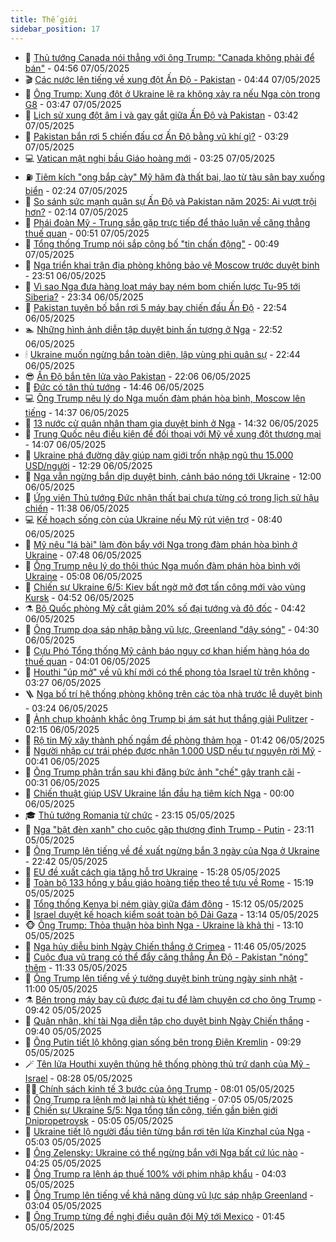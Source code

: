 ```yaml
---
title: Thế giới
sidebar_position: 17
---
```


<!-- dantri-the-gioi:START -->
- 🌋 [Thủ tướng Canada nói thẳng với ông Trump: &quot;Canada không phải để bán&quot;](https://dantri.com.vn/the-gioi/thu-tuong-canada-noi-thang-voi-ong-trump-canada-khong-phai-de-ban-20250507115345399.htm) - 04:56 07/05/2025
- 🎬 [Các nước lên tiếng về xung đột Ấn Độ - Pakistan](https://dantri.com.vn/the-gioi/cac-nuoc-len-tieng-ve-xung-dot-an-do-pakistan-20250507113739138.htm) - 04:44 07/05/2025
- 🧰 [Ông Trump: Xung đột ở Ukraine lẽ ra không xảy ra nếu Nga còn trong G8](https://dantri.com.vn/the-gioi/ong-trump-xung-dot-o-ukraine-le-ra-khong-xay-ra-neu-nga-con-trong-g8-20250507104102372.htm) - 03:47 07/05/2025
- 🌋 [Lịch sử xung đột âm ỉ và gay gắt giữa Ấn Độ và Pakistan](https://dantri.com.vn/the-gioi/lich-su-xung-dot-am-i-va-gay-gat-giua-an-do-va-pakistan-20250507095835652.htm) - 03:42 07/05/2025
- 🗽 [Pakistan bắn rơi 5 chiến đấu cơ Ấn Độ bằng vũ khí gì?](https://dantri.com.vn/the-gioi/pakistan-ban-roi-5-chien-dau-co-an-do-bang-vu-khi-gi-20250507101439062.htm) - 03:29 07/05/2025
- 💻 [Vatican mật nghị bầu Giáo hoàng mới](https://dantri.com.vn/the-gioi/vatican-mat-nghi-bau-giao-hoang-moi-20250507095806020.htm) - 03:25 07/05/2025
- ⛽️ [Tiêm kích &quot;ong bắp cày&quot; Mỹ hãm đà thất bại, lao từ tàu sân bay xuống biển](https://dantri.com.vn/the-gioi/tiem-kich-ong-bap-cay-my-ham-da-that-bai-lao-tu-tau-san-bay-xuong-bien-20250507092216989.htm) - 02:24 07/05/2025
- 🤩 [So sánh sức mạnh quân sự Ấn Độ và Pakistan năm 2025: Ai vượt trội hơn?](https://dantri.com.vn/the-gioi/so-sanh-suc-manh-quan-su-an-do-va-pakistan-nam-2025-ai-vuot-troi-hon-20250506144718840.htm) - 02:14 07/05/2025
- 🧐 [Phái đoàn Mỹ - Trung sắp gặp trực tiếp để thảo luận về căng thẳng thuế quan](https://dantri.com.vn/the-gioi/phai-doan-my-trung-sap-gap-truc-tiep-de-thao-luan-ve-cang-thang-thue-quan-20250507074846535.htm) - 00:51 07/05/2025
- 🎊 [Tổng thống Trump nói sắp công bố &quot;tin chấn động&quot;](https://dantri.com.vn/the-gioi/tong-thong-trump-noi-sap-cong-bo-tin-chan-dong-20250507071618167.htm) - 00:49 07/05/2025
- 📝 [Nga triển khai trận địa phòng không bảo vệ Moscow trước duyệt binh](https://dantri.com.vn/the-gioi/nga-trien-khai-tran-dia-phong-khong-bao-ve-moscow-truoc-duyet-binh-20250507063916878.htm) - 23:51 06/05/2025
- 🤡 [Vì sao Nga đưa hàng loạt máy bay ném bom chiến lược Tu-95 tới Siberia?](https://dantri.com.vn/the-gioi/vi-sao-nga-dua-hang-loat-may-bay-nem-bom-chien-luoc-tu-95-toi-siberia-20250506193857813.htm) - 23:34 06/05/2025
- 🥷 [Pakistan tuyên bố bắn rơi 5 máy bay chiến đấu Ấn Độ](https://dantri.com.vn/the-gioi/pakistan-tuyen-bo-ban-roi-5-may-bay-chien-dau-an-do-20250507054544367.htm) - 22:54 06/05/2025
- 🏊 [Những hình ảnh diễn tập duyệt binh ấn tượng ở Nga](https://dantri.com.vn/the-gioi/nhung-hinh-anh-dien-tap-duyet-binh-an-tuong-o-nga-20250507052444076.htm) - 22:52 06/05/2025
- 🕯 [Ukraine muốn ngừng bắn toàn diện, lập vùng phi quân sự](https://dantri.com.vn/the-gioi/ukraine-muon-ngung-ban-toan-dien-lap-vung-phi-quan-su-20250507052925903.htm) - 22:44 06/05/2025
- 😎 [Ấn Độ bắn tên lửa vào Pakistan](https://dantri.com.vn/the-gioi/an-do-ban-ten-lua-vao-pakistan-20250507045138304.htm) - 22:06 06/05/2025
- 🌈 [Đức có tân thủ tướng](https://dantri.com.vn/the-gioi/duc-co-tan-thu-tuong-20250506214301488.htm) - 14:46 06/05/2025
- 💻 [Ông Trump nêu lý do Nga muốn đàm phán hòa bình, Moscow lên tiếng](https://dantri.com.vn/the-gioi/ong-trump-neu-ly-do-nga-muon-dam-phan-hoa-binh-moscow-len-tieng-20250506212841345.htm) - 14:37 06/05/2025
- 🤖 [13 nước cử quân nhân tham gia duyệt binh ở Nga](https://dantri.com.vn/the-gioi/13-nuoc-cu-quan-nhan-tham-gia-duyet-binh-o-nga-20250506211804712.htm) - 14:32 06/05/2025
- 🦏 [Trung Quốc nêu điều kiện để đối thoại với Mỹ về xung đột thương mại](https://dantri.com.vn/the-gioi/trung-quoc-neu-dieu-kien-de-doi-thoai-voi-my-ve-xung-dot-thuong-mai-20250506195049017.htm) - 14:07 06/05/2025
- 🌁 [Ukraine phá đường dây giúp nam giới trốn nhập ngũ thu 15.000 USD/người](https://dantri.com.vn/the-gioi/ukraine-pha-duong-day-giup-nam-gioi-tron-nhap-ngu-thu-15000-usdnguoi-20250506173901583.htm) - 12:29 06/05/2025
- 🐘 [Nga vẫn ngừng bắn dịp duyệt binh, cảnh báo nóng tới Ukraine](https://dantri.com.vn/the-gioi/nga-van-ngung-ban-dip-duyet-binh-canh-bao-nong-toi-ukraine-20250506185644163.htm) - 12:00 06/05/2025
- 🥷 [Ứng viên Thủ tướng Đức nhận thất bại chưa từng có trong lịch sử hậu chiến](https://dantri.com.vn/the-gioi/ung-vien-thu-tuong-duc-nhan-that-bai-chua-tung-co-trong-lich-su-hau-chien-20250506182756202.htm) - 11:38 06/05/2025
- 💻 [Kế hoạch sống còn của Ukraine nếu Mỹ rút viện trợ](https://dantri.com.vn/the-gioi/ke-hoach-song-con-cua-ukraine-neu-my-rut-vien-tro-20250506152415807.htm) - 08:40 06/05/2025
- 🎡 [Mỹ nêu &quot;lá bài&quot; làm đòn bẩy với Nga trong đàm phán hòa bình ở Ukraine](https://dantri.com.vn/the-gioi/my-neu-la-bai-lam-don-bay-voi-nga-trong-dam-phan-hoa-binh-o-ukraine-20250506144554431.htm) - 07:48 06/05/2025
- 🧰 [Ông Trump nêu lý do thôi thúc Nga muốn đàm phán hòa bình với Ukraine](https://dantri.com.vn/the-gioi/ong-trump-neu-ly-do-thoi-thuc-nga-muon-dam-phan-hoa-binh-voi-ukraine-20250506113340437.htm) - 05:08 06/05/2025
- 🥸 [Chiến sự Ukraine 6/5: Kiev bất ngờ mở đợt tấn công mới vào vùng Kursk](https://dantri.com.vn/the-gioi/chien-su-ukraine-65-kiev-bat-ngo-mo-dot-tan-cong-moi-vao-vung-kursk-20250506112012612.htm) - 04:52 06/05/2025
- ⚗️ [Bộ Quốc phòng Mỹ cắt giảm 20% số đại tướng và đô đốc](https://dantri.com.vn/the-gioi/bo-quoc-phong-my-cat-giam-20-so-dai-tuong-va-do-doc-20250506101346672.htm) - 04:42 06/05/2025
- 🌮 [Ông Trump dọa sáp nhập bằng vũ lực, Greenland &quot;dậy sóng&quot;](https://dantri.com.vn/the-gioi/ong-trump-doa-sap-nhap-bang-vu-luc-greenland-day-song-20250506112137671.htm) - 04:30 06/05/2025
- 🎃 [Cựu Phó Tổng thống Mỹ cảnh báo nguy cơ khan hiếm hàng hóa do thuế quan](https://dantri.com.vn/the-gioi/cuu-pho-tong-thong-my-canh-bao-nguy-co-khan-hiem-hang-hoa-do-thue-quan-20250506105423567.htm) - 04:01 06/05/2025
- 💫 [Houthi &quot;úp mở&quot; về vũ khí mới có thể phong tỏa Israel từ trên không](https://dantri.com.vn/the-gioi/houthi-up-mo-ve-vu-khi-moi-co-the-phong-toa-israel-tu-tren-khong-20250506102510122.htm) - 03:27 06/05/2025
- 🪜 [Nga bố trí hệ thống phòng không trên các tòa nhà trước lễ duyệt binh](https://dantri.com.vn/the-gioi/nga-bo-tri-he-thong-phong-khong-tren-cac-toa-nha-truoc-le-duyet-binh-20250506100858875.htm) - 03:24 06/05/2025
- 🌋 [Ảnh chụp khoảnh khắc ông Trump bị ám sát hụt thắng giải Pulitzer](https://dantri.com.vn/the-gioi/anh-chup-khoanh-khac-ong-trump-bi-am-sat-hut-thang-giai-pulitzer-20250506091124462.htm) - 02:15 06/05/2025
- 🦏 [Rộ tin Mỹ xây thành phố ngầm đề phòng thảm họa](https://dantri.com.vn/the-gioi/ro-tin-my-xay-thanh-pho-ngam-de-phong-tham-hoa-20250506083942452.htm) - 01:42 06/05/2025
- 👀 [Người nhập cư trái phép được nhận 1.000 USD nếu tự nguyện rời Mỹ](https://dantri.com.vn/the-gioi/nguoi-nhap-cu-trai-phep-duoc-nhan-1000-usd-neu-tu-nguyen-roi-my-20250506073102118.htm) - 00:41 06/05/2025
- 🧰 [Ông Trump phân trần sau khi đăng bức ảnh &quot;chế&quot; gây tranh cãi](https://dantri.com.vn/the-gioi/ong-trump-phan-tran-sau-khi-dang-buc-anh-che-gay-tranh-cai-20250506072624231.htm) - 00:31 06/05/2025
- 🚀 [Chiến thuật giúp USV Ukraine lần đầu hạ tiêm kích Nga](https://dantri.com.vn/the-gioi/chien-thuat-giup-usv-ukraine-lan-dau-ha-tiem-kich-nga-20250505103337781.htm) - 00:00 06/05/2025
- 🎓 [Thủ tướng Romania từ chức](https://dantri.com.vn/the-gioi/thu-tuong-romania-tu-chuc-20250506061157498.htm) - 23:15 05/05/2025
- 🥸 [Nga &quot;bật đèn xanh&quot; cho cuộc gặp thượng đỉnh Trump - Putin](https://dantri.com.vn/the-gioi/nga-bat-den-xanh-cho-cuoc-gap-thuong-dinh-trump-putin-20250506061000078.htm) - 23:11 05/05/2025
- 🦅 [Ông Trump lên tiếng về đề xuất ngừng bắn 3 ngày của Nga ở Ukraine](https://dantri.com.vn/the-gioi/ong-trump-len-tieng-ve-de-xuat-ngung-ban-3-ngay-cua-nga-o-ukraine-20250506053851452.htm) - 22:42 05/05/2025
- 🤭 [EU đề xuất cách gia tăng hỗ trợ Ukraine](https://dantri.com.vn/the-gioi/eu-de-xuat-cach-gia-tang-ho-tro-ukraine-20250505140134044.htm) - 15:28 05/05/2025
- 🤖 [Toàn bộ 133 hồng y bầu giáo hoàng tiếp theo tề tựu về Rome](https://dantri.com.vn/the-gioi/toan-bo-133-hong-y-bau-giao-hoang-tiep-theo-te-tuu-ve-rome-20250505210303604.htm) - 15:19 05/05/2025
- 🐲 [Tổng thống Kenya bị ném giày giữa đám đông](https://dantri.com.vn/the-gioi/tong-thong-kenya-bi-nem-giay-giua-dam-dong-20250505202413421.htm) - 15:12 05/05/2025
- 🫣 [Israel duyệt kế hoạch kiểm soát toàn bộ Dải Gaza](https://dantri.com.vn/the-gioi/israel-duyet-ke-hoach-kiem-soat-toan-bo-dai-gaza-20250505193946910.htm) - 13:14 05/05/2025
- 🐵 [Ông Trump: Thỏa thuận hòa bình Nga - Ukraine là khả thi](https://dantri.com.vn/the-gioi/ong-trump-thoa-thuan-hoa-binh-nga-ukraine-la-kha-thi-20250505183455561.htm) - 13:10 05/05/2025
- 🫶 [Nga hủy diễu binh Ngày Chiến thắng ở Crimea](https://dantri.com.vn/the-gioi/nga-huy-dieu-binh-ngay-chien-thang-o-crimea-20250505183310411.htm) - 11:46 05/05/2025
- 💃 [Cuộc đua vũ trang có thể đẩy căng thẳng Ấn Độ - Pakistan &quot;nóng&quot; thêm](https://dantri.com.vn/the-gioi/cuoc-dua-vu-trang-co-the-day-cang-thang-an-do-pakistan-nong-them-20250505154255032.htm) - 11:33 05/05/2025
- 💫 [Ông Trump lên tiếng về ý tưởng duyệt binh trùng ngày sinh nhật](https://dantri.com.vn/the-gioi/ong-trump-len-tieng-ve-y-tuong-duyet-binh-trung-ngay-sinh-nhat-20250505164926040.htm) - 11:00 05/05/2025
- ⚗️ [Bên trong máy bay cũ được đại tu để làm chuyên cơ cho ông Trump](https://dantri.com.vn/the-gioi/ben-trong-may-bay-cu-duoc-dai-tu-de-lam-chuyen-co-cho-ong-trump-20250505161543938.htm) - 09:42 05/05/2025
- 🥷 [Quân nhân, khí tài Nga diễn tập cho duyệt binh Ngày Chiến thắng](https://dantri.com.vn/the-gioi/quan-nhan-khi-tai-nga-dien-tap-cho-duyet-binh-ngay-chien-thang-20250505160326411.htm) - 09:40 05/05/2025
- 🥸 [Ông Putin tiết lộ không gian sống bên trong Điện Kremlin](https://dantri.com.vn/the-gioi/ong-putin-tiet-lo-khong-gian-song-ben-trong-dien-kremlin-20250505160826798.htm) - 09:29 05/05/2025
- 🪄 [Tên lửa Houthi xuyên thủng hệ thống phòng thủ trứ danh của Mỹ - Israel](https://dantri.com.vn/the-gioi/ten-lua-houthi-xuyen-thung-he-thong-phong-thu-tru-danh-cua-my-israel-20250505151732213.htm) - 08:28 05/05/2025
- 🧑‍💻 [Chính sách kinh tế 3 bước của ông Trump](https://dantri.com.vn/the-gioi/chinh-sach-kinh-te-3-buoc-cua-ong-trump-20250505144500758.htm) - 08:01 05/05/2025
- 🤭 [Ông Trump ra lệnh mở lại nhà tù khét tiếng](https://dantri.com.vn/the-gioi/ong-trump-ra-lenh-mo-lai-nha-tu-khet-tieng-20250505135740652.htm) - 07:05 05/05/2025
- 🗽 [Chiến sự Ukraine 5/5: Nga tổng tấn công, tiến gần biên giới Dnipropetrovsk](https://dantri.com.vn/the-gioi/chien-su-ukraine-55-nga-tong-tan-cong-tien-gan-bien-gioi-dnipropetrovsk-20250505115412810.htm) - 05:05 05/05/2025
- 🤖 [Ukraine tiết lộ người đầu tiên từng bắn rơi tên lửa Kinzhal của Nga](https://dantri.com.vn/the-gioi/ukraine-tiet-lo-nguoi-dau-tien-tung-ban-roi-ten-lua-kinzhal-cua-nga-20250505110039790.htm) - 05:03 05/05/2025
- 🌈 [Ông Zelensky: Ukraine có thể ngừng bắn với Nga bất cứ lúc nào](https://dantri.com.vn/the-gioi/ong-zelensky-ukraine-co-the-ngung-ban-voi-nga-bat-cu-luc-nao-20250505103141169.htm) - 04:25 05/05/2025
- 🤩 [Ông Trump ra lệnh áp thuế 100% với phim nhập khẩu](https://dantri.com.vn/the-gioi/ong-trump-ra-lenh-ap-thue-100-voi-phim-nhap-khau-20250505104723740.htm) - 04:03 05/05/2025
- 🤗 [Ông Trump lên tiếng về khả năng dùng vũ lực sáp nhập Greenland](https://dantri.com.vn/the-gioi/ong-trump-len-tieng-ve-kha-nang-dung-vu-luc-sap-nhap-greenland-20250505073200363.htm) - 03:04 05/05/2025
- 🙉 [Ông Trump từng đề nghị điều quân đội Mỹ tới Mexico](https://dantri.com.vn/the-gioi/ong-trump-tung-de-nghi-dieu-quan-doi-my-toi-mexico-20250505083843063.htm) - 01:45 05/05/2025<!-- dantri-the-gioi:END -->
